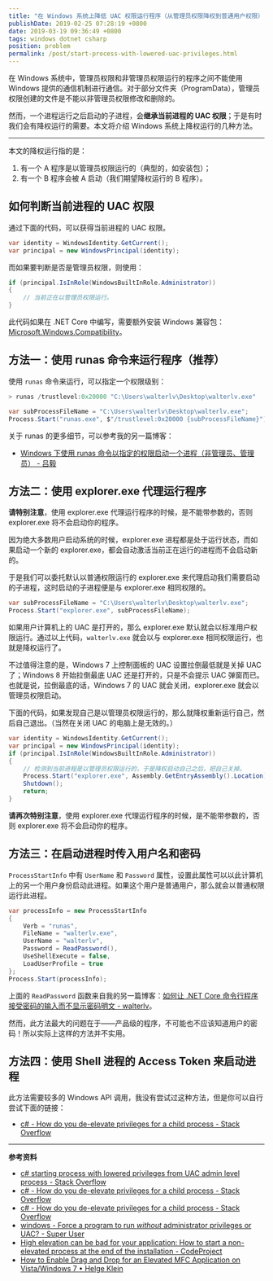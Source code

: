 ```yaml
---
title: "在 Windows 系统上降低 UAC 权限运行程序（从管理员权限降权到普通用户权限）"
publishDate: 2019-02-25 07:28:19 +0800
date: 2019-03-19 09:36:49 +0800
tags: windows dotnet csharp
position: problem
permalink: /post/start-process-with-lowered-uac-privileges.html
---
```


在 Windows 系统中，管理员权限和非管理员权限运行的程序之间不能使用 Windows 提供的通信机制进行通信。对于部分文件夹（ProgramData），管理员权限创建的文件是不能以非管理员权限修改和删除的。

然而，一个进程运行之后启动的子进程，会**继承当前进程的 UAC 权限**；于是有时我们会有降权运行的需要。本文将介绍 Windows 系统上降权运行的几种方法。

---

本文的降权运行指的是：

1. 有一个 A 程序是以管理员权限运行的（典型的，如安装包）；
1. 有一个 B 程序会被 A 启动（我们期望降权运行的 B 程序）。

<div id="toc"></div>

## 如何判断当前进程的 UAC 权限

通过下面的代码，可以获得当前进程的 UAC 权限。

```csharp
var identity = WindowsIdentity.GetCurrent();
var principal = new WindowsPrincipal(identity);
```

而如果要判断是否是管理员权限，则使用：

```csharp
if (principal.IsInRole(WindowsBuiltInRole.Administrator))
{
    // 当前正在以管理员权限运行。
}
```

此代码如果在 .NET Core 中编写，需要额外安装 Windows 兼容包：[Microsoft.Windows.Compatibility](https://www.nuget.org/packages/Microsoft.Windows.Compatibility)。

## 方法一：使用 runas 命令来运行程序（推荐）

使用 `runas` 命令来运行，可以指定一个权限级别：

```powershell
> runas /trustlevel:0x20000 "C:\Users\walterlv\Desktop\walterlv.exe"
```

```csharp
var subProcessFileName = "C:\Users\walterlv\Desktop\walterlv.exe";
Process.Start("runas.exe", $"/trustlevel:0x20000 {subProcessFileName}");
```

关于 runas 的更多细节，可以参考我的另一篇博客：

- [Windows 下使用 runas 命令以指定的权限启动一个进程（非管理员、管理员） - 吕毅](/post/start-process-in-a-specific-trust-level)

## 方法二：使用 explorer.exe 代理运行程序

**请特别注意**，使用 explorer.exe 代理运行程序的时候，是不能带参数的，否则 explorer.exe 将不会启动你的程序。

因为绝大多数用户启动系统的时候，explorer.exe 进程都是处于运行状态，而如果启动一个新的 explorer.exe，都会自动激活当前正在运行的进程而不会启动新的。

于是我们可以委托默认以普通权限运行的 explorer.exe 来代理启动我们需要启动的子进程，这时启动的子进程便是与 explorer.exe 相同权限的。

```csharp
var subProcessFileName = "C:\Users\walterlv\Desktop\walterlv.exe";
Process.Start("explorer.exe", subProcessFileName);
```

如果用户计算机上的 UAC 是打开的，那么 explorer.exe 默认就会以标准用户权限运行。通过以上代码，`walterlv.exe` 就会以与 explorer.exe 相同权限运行，也就是降权运行了。

不过值得注意的是，Windows 7 上控制面板的 UAC 设置拉倒最低就是关掉 UAC 了；Windows 8 开始拉倒最底 UAC 还是打开的，只是不会提示 UAC 弹窗而已。也就是说，拉倒最底的话，Windows 7 的 UAC 就会关闭，explorer.exe 就会以管理员权限启动。

下面的代码，如果发现自己是以管理员权限运行的，那么就降权重新运行自己，然后自己退出。（当然在关闭 UAC 的电脑上是无效的。）

```csharp
var identity = WindowsIdentity.GetCurrent();
var principal = new WindowsPrincipal(identity);
if (principal.IsInRole(WindowsBuiltInRole.Administrator))
{
    // 检测到当前进程是以管理员权限运行的，于是降权启动自己之后，把自己关掉。
    Process.Start("explorer.exe", Assembly.GetEntryAssembly().Location);
    Shutdown();
    return;
}
```

**请再次特别注意**，使用 explorer.exe 代理运行程序的时候，是不能带参数的，否则 explorer.exe 将不会启动你的程序。

## 方法三：在启动进程时传入用户名和密码

`ProcessStartInfo` 中有 `UserName` 和 `Password` 属性，设置此属性可以以此计算机上的另一个用户身份启动此进程。如果这个用户是普通用户，那么就会以普通权限运行此进程。

```csharp
var processInfo = new ProcessStartInfo
{
    Verb = "runas",
    FileName = "walterlv.exe",
    UserName = "walterlv",
    Password = ReadPassword(),
    UseShellExecute = false,
    LoadUserProfile = true
};
Process.Start(processInfo);
```

上面的 `ReadPassword` 函数来自我的另一篇博客：[如何让 .NET Core 命令行程序接受密码的输入而不显示密码明文 - walterlv](/post/input-password-with-mask-in-cli)。

然而，此方法最大的问题在于——产品级的程序，不可能也不应该知道用户的密码！所以实际上这样的方法并不实用。

## 方法四：使用 Shell 进程的 Access Token 来启动进程

此方法需要较多的 Windows API 调用，我没有尝试过这种方法，但是你可以自行尝试下面的链接：

- [c# - How do you de-elevate privileges for a child process - Stack Overflow](https://stackoverflow.com/a/49997055/6233938)

---

**参考资料**

- [c# starting process with lowered privileges from UAC admin level process - Stack Overflow](https://stackoverflow.com/q/7870319/6233938)
- [c# - How do you de-elevate privileges for a child process - Stack Overflow](https://stackoverflow.com/q/1173630/6233938)
- [c# - How do you de-elevate privileges for a child process - Stack Overflow](https://stackoverflow.com/a/49997055/6233938)
- [windows - Force a program to run *without* administrator privileges or UAC? - Super User](https://superuser.com/q/171917/940098)
- [High elevation can be bad for your application: How to start a non-elevated process at the end of the installation - CodeProject](https://www.codeproject.com/Articles/18946/High-elevation-can-be-bad-for-your-application-How)
- [How to Enable Drag and Drop for an Elevated MFC Application on Vista/Windows 7 • Helge Klein](https://helgeklein.com/blog/2010/03/how-to-enable-drag-and-drop-for-an-elevated-mfc-application-on-vistawindows-7/)

